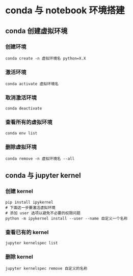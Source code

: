 # conda 与 notebook 环境搭建
## conda 创建虚拟环境

### 创建环境
```
conda create -n 虚拟环境名 python=X.X
```

### 激活环境
```
conda activate 虚拟环境名
```

### 取消激活环境
```
conda deactivate 
```

### 查看所有的虚拟环境
```
conda env list
```

### 删除虚拟环境
```
conda remove -n 虚拟环境名 --all
```

## conda 与 jupyter kernel

### 创建 kernel

```
pip install ipykernel
# 下面这一步要激活虚拟环境
# 添加 user 选项以避免不必要的权限问题
python -m ipykernel install --user --name 自定义一个名称
```

### 查看已有的 kernel

```
jupyter kernelspec list
```

### 删除 kernel

```
jupyter kernelspec remove 自定义的名称
```

